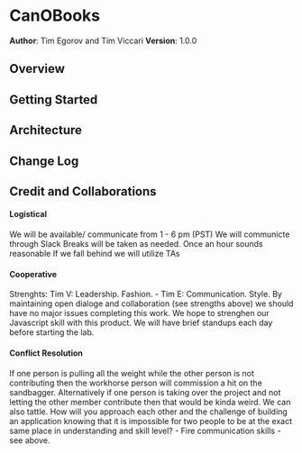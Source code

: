 # CanOBooks

**Author**: Tim Egorov and Tim Viccari
**Version**: 1.0.0 

## Overview
<!-- Provide a high level overview of what this application is and why you are building it, beyond the fact that it's an assignment for this class. (i.e. What's your problem domain?) -->

## Getting Started
<!-- What are the steps that a user must take in order to build this app on their own machine and get it running? -->

## Architecture
<!-- Provide a detailed description of the application design. What technologies (languages, libraries, etc) you're using, and any other relevant design information. -->

## Change Log
<!-- Use this area to document the iterative changes made to your application as each feature is successfully implemented. Use time stamps. Here's an example:

01-01-2001 4:59pm - Application now has a fully-functional express server, with a GET route for the location resource. -->

## Credit and Collaborations
#### Logistical
We will be available/ communicate from 1 - 6 pm (PST)
We will communicte through Slack
Breaks will be taken as needed. Once an hour sounds reasonable
If we fall behind we will utilize TAs

#### Cooperative
Strenghts: Tim V: Leadership. Fashion. - Tim E: Communication. Style.
By maintaining open dialoge and collaboration (see strengths above) we should have no major issues completing this work.
We hope to strenghen our Javascript skill with this product. 
We will have brief standups each day before starting the lab.

#### Conflict Resolution
If one person is pulling all the weight while the other person is not contributing then the workhorse person will commission a hit on the sandbagger.
Alternatively if one person is taking over the project and not letting the other member contribute then that would be kinda weird. We can also tattle.
How will you approach each other and the challenge of building an application knowing that it is impossible for two people to be at the exact same place in understanding and skill level? - Fire communication skills - see above.
